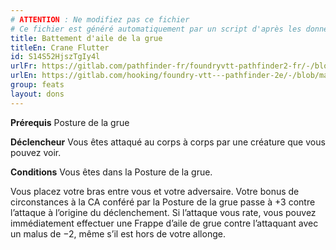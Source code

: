 ```yaml
---
# ATTENTION : Ne modifiez pas ce fichier
# Ce fichier est généré automatiquement par un script d'après les données du module Foundry VTT officiel et de sa traduction
title: Battement d'aile de la grue
titleEn: Crane Flutter
id: S14S52HjszTgIy4l
urlFr: https://gitlab.com/pathfinder-fr/foundryvtt-pathfinder2-fr/-/blob/master/data/feats/S14S52HjszTgIy4l.htm
urlEn: https://gitlab.com/hooking/foundry-vtt---pathfinder-2e/-/blob/master/packs/data/feats.db/crane-flutter.json
group: feats
layout: dons
---
```

**Prérequis** Posture de la grue

**Déclencheur** Vous êtes attaqué au corps à corps par une créature que vous pouvez voir.

**Conditions** Vous êtes dans la Posture de la grue.

Vous placez votre bras entre vous et votre adversaire. Votre bonus de circonstances à la CA conféré par la Posture de la grue passe à +3 contre l’attaque à l’origine du déclenchement. Si l’attaque vous rate, vous pouvez immédiatement effectuer une Frappe d’aile de grue contre l’attaquant avec un malus de −2, même s’il est hors de votre allonge.


